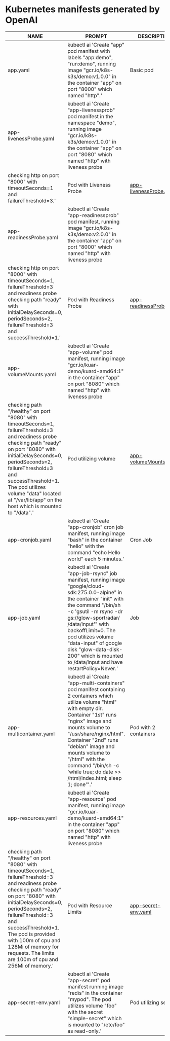 # Kubernetes manifests generated by OpenAI

| NAME                 | PROMPT                                                       | DESCRIPTION                       | EXAMPLE                                                      |
| -------------------- | ------------------------------------------------------------ | --------------------------------- | ------------------------------------------------------------ |
| app.yaml             | kubectl ai 'Create "app" pod manifest with labels "app:demo", "run:demo", running image "gcr.io/k8s-k3s/demo:v1.0.0" in the container "app" on port "8000" which named "http".' | Basic pod                | [app.yaml](https://github.com/LawRider/kube-openai-manifests/blob/main/yaml/app.yaml) |
| app-livenessProbe.yaml| kubectl ai 'Create "app-livenessprob" pod manifest in the namespace "demo", running image "gcr.io/k8s-k3s/demo:v1.0.0" in the container "app" on port "8080" which named "http" with liveness probe
checking http on port "8000" with timeoutSeconds=1 and failureThreshold=3.' | Pod with Liveness Probe          | [app-livenessProbe.yaml](https://github.com/LawRider/kube-openai-manifests/blob/main/yaml/app-livenessProbe.yaml) |
| app-readinessProbe.yaml| kubectl ai 'Create "app-readinessprob" pod manifest, running image "gcr.io/k8s-k3s/demo:v2.0.0" in the container "app" on port "8000" which named "http" with liveness probe
checking http on port "8000" with timeoutSeconds=1, failureThreshold=3 and readiness probe checking path "ready" with initialDelaySeconds=0, periodSeconds=2, failureThreshold=3 and successThreshold=1.' | Pod with Readiness Probe         | [app-readinessProbe.yaml](https://github.com/LawRider/kube-openai-manifests/blob/main/yaml/app-readinessProbe.yaml) |
| app-volumeMounts.yaml | kubectl ai 'Create "app-volume" pod manifest, running image "gcr.io/kuar-demo/kuard-amd64:1" in the container "app" on port "8080" which named "http" with liveness probe
checking path "/healthy" on port "8080" with timeoutSeconds=1, failureThreshold=3 and readiness probe checking path "ready" on port "8080" with initialDelaySeconds=0, periodSeconds=2, failureThreshold=3 and successThreshold=1. The pod utilizes volume "data" located at "/var/lib/app" on the host which is mounted to "/data".' | Pod utilizing volume            | [app-volumeMounts.yaml](https://github.com/LawRider/kube-openai-manifests/blob/main/yaml/app-volumeMounts.yaml) |
| app-cronjob.yaml      | kubectl ai 'Create "app-cronjob" cron job manifest, running image "bash" in the container "hello" with the command "echo Hello world" each 5 minutes.' | Cron Job                | [app-cronjob.yaml](https://github.com/LawRider/kube-openai-manifests/blob/main/yaml/app-cronjob.yaml) |
| app-job.yaml          | kubectl ai 'Create "app-job-rsync" job manifest, running image "google/cloud-sdk:275.0.0-alpine" in the container "init" with the command "/bin/sh -c 'gsutil -m rsync -dr gs://glow-sportradar/ /data/input'" with backoffLimit=0. The pod utilizes volume "data-input" of google disk "glow-data-disk-200" which is mounted to /data/input and have restartPolicy=Never.' | Job                    | [app-job.yaml](https://github.com/LawRider/kube-openai-manifests/blob/main/yaml/app-job.yaml) |
| app-multicontainer.yaml | kubectl ai 'Create "app-multi-containers" pod manifest containing 2 containers which utilize volume "html" with empty dir. Container "1st" runs "nginx" image and mounts volume to "/usr/share/nginx/html". Container "2nd" runs "debian" image and mounts volume to "/html" with the command "/bin/sh -c 'while true; do date >> /html/index.html; sleep 1; done'".' | Pod with 2 containers         | [app-multicontainer.yaml](https://github.com/LawRider/kube-openai-manifests/blob/main/yaml/app-multicontainer.yaml) |
| app-resources.yaml    | kubectl ai 'Create "app-resource" pod manifest, running image "gcr.io/kuar-demo/kuard-amd64:1" in the container "app" on port "8080" which named "http" with liveness probe
checking path "/healthy" on port "8080" with timeoutSeconds=1, failureThreshold=3 and readiness probe checking path "ready" on port "8080" with initialDelaySeconds=0, periodSeconds=2, failureThreshold=3 and successThreshold=1. The pod is provided with 100m of cpu and 128Mi of memory for requests. The limits are 100m of cpu and 256Mi of memory.' | Pod with Resource Limits   | [app-secret-env.yaml](https://github.com/LawRider/kube-openai-manifests/blob/main/yaml/app-secret-env.yaml) |
| app-secret-env.yaml   | kubectl ai 'Create "app-secret" pod manifest running image "redis" in the container "mypod". The pod utilizes volume "foo" with the secret "simple-secret" which is mounted to "/etc/foo" as read-only.' | Pod utilizing secret     | [app-secret-env.yaml](https://github.com/LawRider/kube-openai-manifests/blob/main/yaml/app-secret-env.yaml) |
